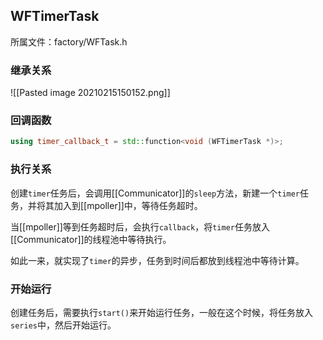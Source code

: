 ## WFTimerTask

所属文件：factory/WFTask.h

### 继承关系

![[Pasted image 20210215150152.png]]

### 回调函数

```c++
using timer_callback_t = std::function<void (WFTimerTask *)>;
```

### 执行关系

创建`timer`任务后，会调用[[Communicator]]的`sleep`方法，新建一个`timer`任务，并将其加入到[[mpoller]]中，等待任务超时。

当[[mpoller]]等到任务超时后，会执行`callback`，将`timer`任务放入[[Communicator]]的线程池中等待执行。

如此一来，就实现了`timer`的异步，任务到时间后都放到线程池中等待计算。

### 开始运行

创建任务后，需要执行`start()`来开始运行任务，一般在这个时候，将任务放入`series`中，然后开始运行。